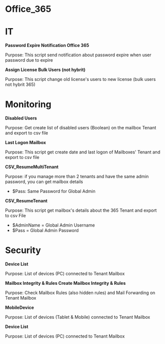 # Office_365

# IT
**Password Expire Notification Office 365**

Purpose:  This script send notification about password expire when user password due to expire

**Assign License Bulk Users (not hybrit)**

Purpose:  This script change old license's users to new license (bulk users not hybrit 365)
 
# Monitoring 
**Disabled Users**

Purpose:  Get create list of disabled users (Boolean) on the mailbox Tenant and export to csv file

**Last Logon Mailbox**

Purpose:  This script get create date and last logon of Mailboxes' Tenant and export to csv file

**CSV_ResumeMultiTenant**

Purpose:  if you manage more than 2 tenants and have the same admin password, you can get mailbox details
- $Pass: Same Password for Global Admin

**CSV_ResumeTenant**

Purpose:  This script get mailbox's details about the 365 Tenant and export to csv File
- $AdminName = Global Admin Username
- $Pass = Global Admin Password

# Security
**Device List** 

Purpose: List of devices (PC) connected to Tenant Mailbox

**Mailbox Integrity & Rules	Create Mailbox Integrity & Rules**

Purpose: Check Mailbox Rules (also hidden rules) and Mail Forwarding on Tenant Mailbox

**MobileDevice**

Purpose: List of devices (Tablet & Mobile) connected to Tenant Mailbox

**Device List** 

Purpose: List of devices (PC) connected to Tenant Mailbox
